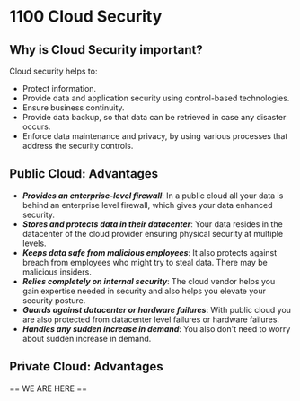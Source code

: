 # 1100 Cloud Security

## Why is Cloud Security important?

Cloud security helps to:

- Protect information.
- Provide data and application security using control-based technologies.
- Ensure business continuity.
- Provide data backup, so that data can be retrieved in case any disaster occurs.
- Enforce data maintenance and privacy, by using various processes that address the security controls.

## Public Cloud: Advantages

- ***Provides an enterprise-level firewall***: In a public cloud all your data is behind an enterprise level firewall, which gives your data enhanced security.
- ***Stores and protects data in their datacenter***: Your data resides in the datacenter of the cloud provider ensuring physical security at multiple levels.
- ***Keeps data safe from malicious employees***: It also protects against breach from employees who might try to steal data. There may be malicious insiders.
- ***Relies completely on internal security***: The cloud vendor helps you gain expertise needed in security and also helps you elevate your security posture.
- ***Guards against datacenter or hardware failures***: With public cloud you are also protected from datacenter level failures or hardware failures.
- ***Handles any sudden increase in demand***: You also don't need to worry about sudden increase in demand.

## Private Cloud: Advantages









== WE ARE HERE ==
